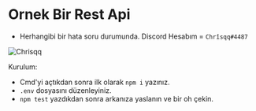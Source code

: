 # Ornek Bir Rest Api

- Herhangibi bir hata soru durumunda. Discord Hesabım = ```Chrîsqq#4487```

![Chrisqq](https://media.giphy.com/media/EmcVrAtwfhIukm9lc8/giphy.gif)

Kurulum:
- Cmd'yi açtıkdan sonra ilk olarak `npm i` yazınız.
- `.env` dosyasını düzenleyiniz.
- `npm test` yazdıkdan sonra arkanıza yaslanın ve bir oh çekin.

